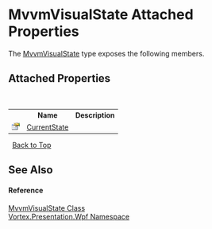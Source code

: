 # MvvmVisualState Attached Properties
 

The <a href="T_Vortex_Presentation_Wpf_MvvmVisualState.md">MvvmVisualState</a> type exposes the following members.


## Attached Properties
&nbsp;<table><tr><th></th><th>Name</th><th>Description</th></tr><tr><td>![Public attached property](media/pubproperty.gif "Public attached property")</td><td><a href="P_Vortex_Presentation_Wpf_MvvmVisualState_CurrentState.md">CurrentState</a></td><td /></tr></table>&nbsp;
<a href="#mvvmvisualstate-attached-properties">Back to Top</a>

## See Also


#### Reference
<a href="T_Vortex_Presentation_Wpf_MvvmVisualState.md">MvvmVisualState Class</a><br /><a href="N_Vortex_Presentation_Wpf.md">Vortex.Presentation.Wpf Namespace</a><br />